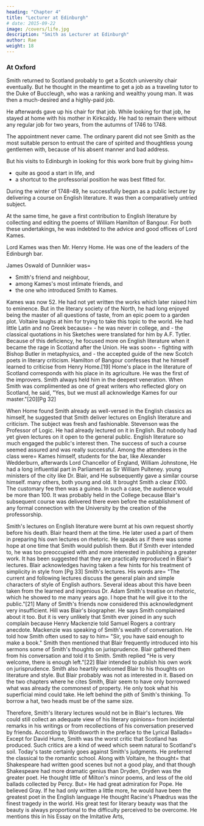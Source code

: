 ```yaml
---
heading: "Chapter 4"
title: "Lecturer at Edinburgh"
# date: 2015-09-22
image: /covers/life.jpg
description: "Smith as Lecturer at Edinburgh"
author: Rae
weight: 18
---
```




### At Oxford

Smith returned to Scotland probably to get a Scotch university chair eventually. But he thought in the meantime to get a job as a traveling tutor to the Duke of Buccleugh, who was a ranking and wealthy young man. It was then a much-desired and a highly-paid job.

He afterwards gave up his chair for that job. While looking for that job, he stayed at home with his mother in Kirkcaldy. He had to remain there without any regular job for two years, from the autumns of 1746 to 1748.

The appointment never came. The ordinary parent did not see Smith as the most suitable person to entrust the care of spirited and thoughtless young gentlemen with, because of his absent manner and bad address.

But his visits to Edinburgh in looking for this work bore fruit by giving him= 
- quite as good a start in life, and
- a shortcut to the professorial position he was best fitted for.

During the winter of 1748-49, he successfully began as a public lecturer by delivering a course on English literature. It was then a comparatively untried subject.

At the same time, he gave a first contribution to English literature by collecting and editing the poems of William Hamilton of Bangour. For both these undertakings, he was indebted to the advice and good offices of Lord Kames.

Lord Kames was then Mr. Henry Home. He was one of the leaders of the Edinburgh bar.

James Oswald of Dunnikier was= 
- Smith's friend and neighbour,
- among Kames's most intimate friends, and
- the one who introduced Smith to Kames.

Kames was now 52.
            He had not yet written the works which later raised him to eminence.
            But in the literary society of the North, he had long enjoyed being the master of all questions of taste, from an epic poem to a garden plot.
                Voltaire laughs at him for trying to take this topic to the world.
            He had little Latin and no Greek because= 
                - he was never in college, and
                - the classical quotations in his Sketches were translated for him by A.F. Tytler.
            Because of this deficiency, he focused more on English literature when it became the rage in Scotland after the Union.
            He was soon= 
                - fighting with Bishop Butler in metaphysics, and
                - the accepted guide of the new Scotch poets in literary criticism.
            Hamilton of Bangour confesses that he himself learned to criticise from Henry Home.[19]
        Home's place in the literature of Scotland corresponds with his place in its agriculture.
            He was the first of the improvers.
            Smith always held him in the deepest veneration.
                When Smith was complimented as one of great writers who reflected glory on Scotland, he said, "Yes, but we must all acknowledge Kames for our master."[20][Pg 32]



When Home found Smith already as well-versed in the English classics as himself, he suggested that Smith deliver lectures on English literature and criticism.
    The subject was fresh and fashionable.
    Stevenson was the Professor of Logic.
        He had already lectured on it in English.
    But nobody had yet given lectures on it open to the general public.
        English literature so much engaged the public's interest then.
The success of such a course seemed assured and was really successful.
    Among the attendees in the class were= 
        Kames himself,
        students for the bar, like Alexander Wedderburn,
         afterwards
            Lord Chancellor of England,
            William Johnstone,
                He had a long influential part in Parliament as Sir William Pulteney.
        young ministers of the city like Dr. Blair, and
            He subsequently gave a similar course himself.
         many others, both young and old.
It brought Smith a clear £100.
    The customary fee then was a guinea.
        In such a case, the audience would be more than 100.
    It was probably held in the College because Blair's subsequent course was delivered there even before the establishment of any formal connection with the University by the creation of the professorship.



Smith's lectures on English literature were burnt at his own request shortly before his death.
Blair heard them at the time.
    He later used a part of them in preparing his own lectures on rhetoric.
    He speaks as if there was some hope at one time that Smith would publish them.
    But if Smith ever intended to, he was too preoccupied with and more interested in publishing a greater work.
It has been suggested that they are practically reproduced in Blair's lectures.
    Blair acknowledges having taken a few hints for his treatment of simplicity in style from [Pg 33] Smith's lectures.
    His words are= 
        "The current and following lectures discuss the general plain and simple characters of style of English authors.
        Several ideas about this have been taken from the learned and ingenious Dr. Adam Smith's treatise on rhetoric, which he showed to me many years ago.
        I hope that he will give it to the public."[21]
Many of Smith's friends now considered this acknowledgment very insufficient.
    Hill was Blair's biographer.
        He says Smith complained about it too.
        But it is very unlikely that Smith ever joined in any such complain because Henry Mackenzie told Samuel Rogers a contrary anecdote.
            Mackenzie was speaking of Smith's wealth of conversation.
            He told how Smith often used to say to him= 
                "Sir, you have said enough to make a book."
            Smith then mentioned that Blair frequently introduced into his sermons some of Smith's thoughts on jurisprudence.
                Blair gathered them from his conversation and told it to Smith.
                Smith replied "He is very welcome, there is enough left."[22]
Blair intended to publish his own work on jurisprudence.
    Smith also heartily welcomed Blair to his thoughts on literature and style.
    But Blair probably was not as interested in it.
Based on the two chapters where he cites Smith, Blair seem to have only borrowed what was already the commonest of property.
    He only took what his superficial mind could take.
    He left behind the pith of Smith's thinking.
    To borrow a hat, two heads must be of the same size.


Therefore, Smith's literary lectures would not be in Blair's lectures.
We could still collect an adequate view of his literary opinions= 
    from incidental remarks in his writings or
    from recollections of his conversation preserved by friends.
According to Wordsworth in the preface to the Lyrical Ballads= 
    Except for David Hume, Smith was the worst critic that Scotland has produced.
        Such critics are a kind of weed which seem natural to Scotland's soil.
Today's taste certainly goes against Smith's judgments.
    He preferred the classical to the romantic school.
    Along with Voltaire, he thought= 
        that Shakespeare had written good scenes but not a good play, and
        that though Shakespeare had more dramatic genius than Dryden, Dryden was the greater poet.
    He thought little of Milton's minor poems, and less of the old ballads collected by Percy.
    But= 
        He had great admiration for Pope.
        He believed Gray.
            If he had only written a little more, he would have been the greatest poet in the English language
        He thought Racine's Phædrus was the finest tragedy in the world.
    His great test for literary beauty was that the beauty is always proportional to the difficulty perceived to be overcome.
        He mentions this in his Essay on the Imitative Arts,


